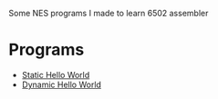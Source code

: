 Some NES programs I made to learn 6502 assembler

# Programs

* [Static Hello World](hello_world_static/)
* [Dynamic Hello World](hello_world_dynamic/)
